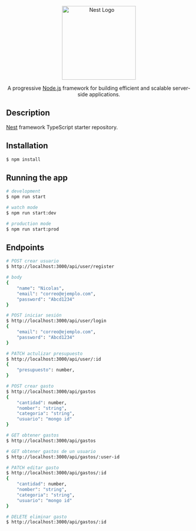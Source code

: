 <p align="center">
  <a href="http://nestjs.com/" target="blank"><img src="https://nestjs.com/img/logo-small.svg" width="200" alt="Nest Logo" /></a>
</p>

[circleci-image]: https://img.shields.io/circleci/build/github/nestjs/nest/master?token=abc123def456
[circleci-url]: https://circleci.com/gh/nestjs/nest

  <p align="center">A progressive <a href="http://nodejs.org" target="_blank">Node.js</a> framework for building efficient and scalable server-side applications.</p>
    <p align="center">


## Description

[Nest](https://github.com/nestjs/nest) framework TypeScript starter repository.

## Installation

```bash
$ npm install
```

## Running the app

```bash
# development
$ npm run start

# watch mode
$ npm run start:dev

# production mode
$ npm run start:prod
```

## Endpoints

```bash
# POST crear usuario 
$ http://localhost:3000/api/user/register

# body 
{
    "name": "Nicolas",
    "email": "correo@ejemplo.com",
    "password": "Abcd1234"
}
```

```bash
# POST iniciar sesión
$ http://localhost:3000/api/user/login
{
    "email": "correo@ejemplo.com",
    "password": "Abcd1234"
}
```

```bash
# PATCH actulizar presupuesto
$ http://localhost:3000/api/user/:id
{
    "presupuesto": number,
}
```

```bash
# POST crear gasto
$ http://localhost:3000/api/gastos
{
    "cantidad": number,
    "nomber": "string",
    "categoria": "string",
    "usuario": "mongo id"
}
```

```bash
# GET obtener gastos
$ http://localhost:3000/api/gastos
```

```bash
# GET obtener gastos de un usuario
$ http://localhost:3000/api/gastos/:user-id
```

```bash
# PATCH editar gasto
$ http://localhost:3000/api/gastos/:id
{
    "cantidad": number,
    "nomber": "string",
    "categoria": "string",
    "usuario": "mongo id"
}
```


```bash
# DELETE eliminar gasto
$ http://localhost:3000/api/gastos/:id
```